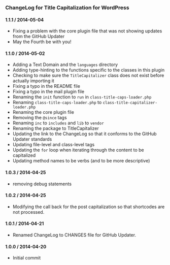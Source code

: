 ### ChangeLog for Title Capitalization for WordPress

#### 1.1.1 / 2014-05-04

* Fixing a problem with the core plugin file that was not showing updates from the GitHub Updater
* May the Fourth be with you!

#### 1.1.0 / 2014-05-02

* Adding a Text Domain and the `languages` directory
* Adding type-hinting to the functions specific to the classes in this plugin
* Checking to make sure the `TitleCapitalizer` class does not exist before actually importing it
* Fixing a typo in the README file
* Fixing a typo in the mail plugin file
* Renaming the `init` function to `run` in `class-title-caps-loader.php`
* Renaming `class-title-caps-loader.php` to `class-title-capitalizer-loader.php`
* Renaming the core plugin file
* Removing the `@since` tags
* Renaming `inc` to `includes` and `lib` to `vendor`
* Renaming the package to TitleCapitalizer
* Updating the link to the ChangeLog so that it conforms to the GitHub Updater standards
* Updating file-level and class-level tags
* Updating the `for` loop when iterating through the content to be capitalized
* Updating method names to be verbs (and to be more descriptive)

#### 1.0.3 / 2014-04-25

* removing debug statements

#### 1.0.2 / 2014-04-25

* Modifying the call back for the post capitalization so that shortcodes are not processed.

#### 1.0.1 / 2014-04-21

* Renamed ChangeLog to CHANGES file for GitHub Updater.

#### 1.0.0 / 2014-04-20

* Initial commit
